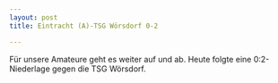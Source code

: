 ```yaml
---
layout: post
title: Eintracht (A)-TSG Wörsdorf 0-2

---
```


Für unsere Amateure geht es weiter auf und ab. Heute folgte eine 0:2-Niederlage gegen die TSG Wörsdorf.


